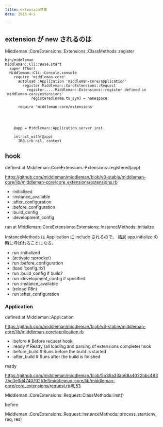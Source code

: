 ```yaml
---
title: extension覚書
date: 2015-4-5

---
```


## extension が new されるのは
Middleman::CoreExtensions::Extensions::ClassMethods::register

```
bin/middleman
Middleman::Cli::Base.start
  super (Thor)
  Middleman::Cli::Console.console
    require 'middleman-core'
      autoload :Application 'middleman-core/application'
        register Middleman::CoreExtensions::Request
          register.....Middleman::Extensions::register defined in 'middleman-core/extensions'
            registered[name.to_sym] = namespace

      require 'middleman-core/extensions'




    @app = Middleman::Application.server.inst

    intract_with(@app)
      IRB.irb nil, context
```

## hook
defined at Middleman::CoreExtensions::Extensions::registered(app)

https://github.com/middleman/middleman/blob/v3-stable/middleman-core/lib/middleman-core/core_extensions/extensions.rb

- :initialized
- :instance_available
- :after_configuration
- :before_configuration
- :build_config
- :development_config

run at Middleman::CoreExtensions::Extensions::InstanceMethods::initialize

InstanceMethods は Application に include されるので、 結局 app.initialize の時に呼ばれることになる。

- run :initialized
- (activate :sprocket)
- run :before_configuration
- (load ‘config.rb’)
- run :build_config if build?
- run :development_config if specified
- run :instance_available
- (reload I18n)
- run :after_configuration

### Application

defined at Middleman::Application

https://github.com/middleman/middleman/blob/v3-stable/middleman-core/lib/middleman-core/application.rb

- :before # Before request hook
- :ready # Ready (all loading and parsing of extensions complete) hook
- :before_build # Runs before the build is started
- :after_build # Runs after the build is finished

ready

https://github.com/middleman/middleman/blob/5b39a33ab68a4022bbc49375c0e0d4740702b1ef/middleman-core/lib/middleman-core/core_extensions/request.rb#L53

Middleman::CoreExtensions::Request::ClassMethods::inst()

before

Middleman::CoreExtensions::Request::InstanceMethods::process_start(env, req, res)
